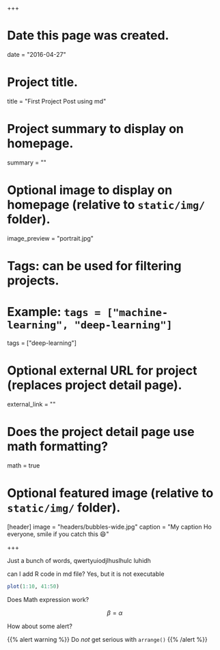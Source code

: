 +++
# Date this page was created.
date = "2016-04-27"

# Project title.
title = "First Project Post using md"

# Project summary to display on homepage.
summary = ""

# Optional image to display on homepage (relative to `static/img/` folder).
image_preview = "portrait.jpg"

# Tags: can be used for filtering projects.
# Example: `tags = ["machine-learning", "deep-learning"]`
tags = ["deep-learning"]

# Optional external URL for project (replaces project detail page).
external_link = ""

# Does the project detail page use math formatting?
math = true

# Optional featured image (relative to `static/img/` folder).
[header]
image = "headers/bubbles-wide.jpg"
caption = "My caption Ho everyone, smile if you catch this :smile:"

+++

Just a bunch of words, qwertyuiodjlhuslhulc luhidh

can I add R code in md file? Yes, but it is not executable

```r
plot(1:10, 41:50)
```

Does Math expression work?

$$\beta = \alpha$$ 


How about some alert?

{{% alert warning %}}
Do *not* get serious with `arrange()`
{{% /alert %}}


